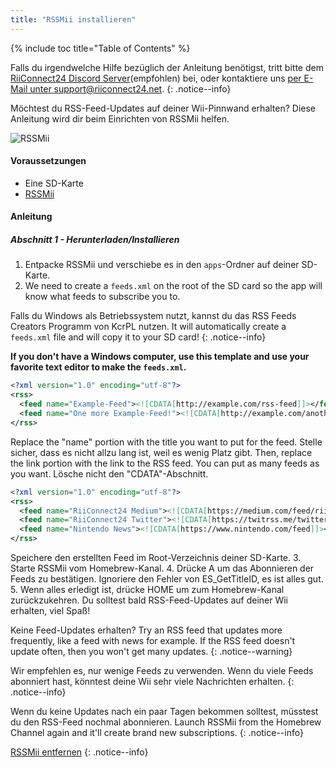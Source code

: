 ```yaml
---
title: "RSSMii installieren"
---
```


{% include toc title="Table of Contents" %}

Falls du irgendwelche Hilfe bezüglich der Anleitung benötigst, tritt bitte dem [RiiConnect24 Discord Server](https://discord.gg/b4Y7jfD)(empfohlen) bei, oder kontaktiere uns [per E-Mail unter support@riiconnect24.net](mailto:support@riiconnect24.net).
{: .notice--info}

Möchtest du RSS-Feed-Updates auf deiner Wii-Pinnwand erhalten? Diese Anleitung wird dir beim Einrichten von RSSMii helfen.

![RSSMii](/images/rssmii.png)

#### Voraussetzungen

* Eine SD-Karte
* [RSSMii](https://github.com/RiiConnect24/rssmii/releases)

#### Anleitung
##### Abschnitt 1 - Herunterladen/Installieren

1. Entpacke RSSMii und verschiebe es in den `apps`-Ordner auf deiner SD-Karte.
2. We need to create a `feeds.xml` on the root of the SD card so the app will know what feeds to subscribe you to.

Falls du Windows als Betriebssystem nutzt, kannst du das RSS Feeds Creators Programm von KcrPL nutzen. It will automatically create a `feeds.xml` file and will copy it to your SD card!
{: .notice--info}

<b>If you don't have a Windows computer, use this template and use your favorite text editor to make the `feeds.xml`.</b>

```xml
<?xml version="1.0" encoding="utf-8"?>
<rss>
  <feed name="Example-Feed"><![CDATA[http://example.com/rss-feed]]></feed>
  <feed name="One more Example-Feed!"><![CDATA[http://example.com/another_rss-feed]]></feed>
</rss>
```

Replace the "name" portion with the title you want to put for the feed. Stelle sicher, dass es nicht allzu lang ist, weil es wenig Platz gibt. Then, replace the link portion with the link to the RSS feed. You can put as many feeds as you want. Lösche nicht den "CDATA"-Abschnitt.

```xml
<?xml version="1.0" encoding="utf-8"?>
<rss>
  <feed name="RiiConnect24 Medium"><![CDATA[https://medium.com/feed/riiconnect24]]></feed>
  <feed name="RiiConnect24 Twitter"><![CDATA[https://twitrss.me/twitter_user_to_rss/?user=RiiConnect24]]></feed>
  <feed name="Nintendo News"><![CDATA[https://www.nintendo.com/feed]]></feed>
</rss>
```

Speichere den erstellten Feed im Root-Verzeichnis deiner SD-Karte.
3. Starte RSSMii vom Homebrew-Kanal.
4. Drücke A um das Abonnieren der Feeds zu bestätigen. Ignoriere den Fehler von ES_GetTitleID, es ist alles gut.
5. Wenn alles erledigt ist, drücke HOME um zum Homebrew-Kanal zurückzukehren. Du solltest bald RSS-Feed-Updates auf deiner Wii erhalten, viel Spaß!

Keine Feed-Updates erhalten? Try an RSS feed that updates more frequently, like a feed with news for example. If the RSS feed doesn't update often, then you won't get many updates.
{: .notice--warning}

Wir empfehlen es, nur wenige Feeds zu verwenden. Wenn du viele Feeds abonniert hast, könntest deine Wii sehr viele Nachrichten erhalten.
{: .notice--info}

Wenn du keine Updates nach ein paar Tagen bekommen solltest, müsstest du den RSS-Feed nochmal abonnieren. Launch RSSMii from the Homebrew Channel again and it'll create brand new subscriptions.
{: .notice--info}

[RSSMii entfernen](rssmii-remove)
{: .notice--info}
